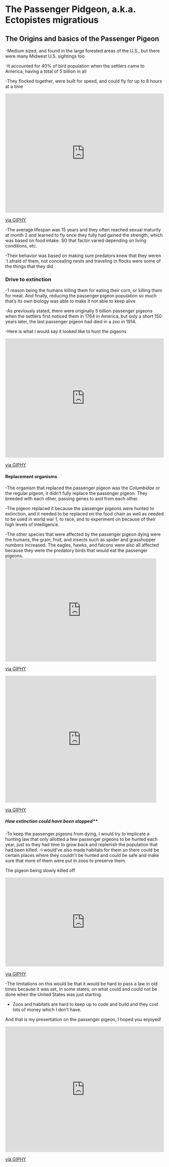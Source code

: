 # The Passenger Pidgeon, a.k.a. Ectopistes migratious

## The Origins and basics of the Passenger Pigeon

-Medium sized, and found in the large forested areas of the U.S., but there were many Midwest U.S. sightings too

-It accounted for 40% of bird population when the settlers came to America, having a total of 5 billion in all

-They flocked together, were built for speed, and could fly for up to 8 hours at a time

<div style="width:100%;height:0;padding-bottom:75%;position:relative;"><iframe src="https://giphy.com/embed/In9EOOJP44SK4" width="100%" height="100%" style="position:absolute" frameBorder="0" class="giphy-embed" allowFullScreen></iframe></div><p><a href="https://giphy.com/stickers/income-inequality-In9EOOJP44SK4">via GIPHY</a></p>

-The average lifespan was 15 years and they often reached sexual maturity at month 2 and learned to fly once they fully had gained the strength, which was based on food intake. SO that factor varied depending on living conditions, etc.

-Their behavior was based on making sure predators knew that they weren´t afraid of them, not concealing nests and traveling in flocks were some of the things that they did

### Drive to extinction

-1 reason being the humans killing them for eating their corn, or killing them for meat. And finally, reducing the passenger pigeon population so much that’s its own biology was able to make it not able to keep alive 

-As previously stated, there were originally 5 billion passenger pigeons when the settlers first noticed them in 1764 in America, but only a short 150 years later, the last passenger pigeon had died in a zoo in 1914.

-Here is what i would say it looked like to hunt the pigeons

<div style="width:100%;height:0;padding-bottom:75%;position:relative;"><iframe src="https://giphy.com/embed/Pqba2HJOos1sk" width="100%" height="100%" style="position:absolute" frameBorder="0" class="giphy-embed" allowFullScreen></iframe></div><p><a href="https://giphy.com/gifs/Pqba2HJOos1sk">via GIPHY</a></p>

#### Replacement organisms

-The organism that replaced the passenger pigeon was the _Columbidae_ or the regular pigeon, it didn’t fully replace the passenger pigeon. They breeded with each other, passing genes to and from each other.

-The pigeon replaced it because the passenger pigeons were hunted to extinction, and it needed to be replaced on the food chain as well as needed to be used in world war 1, to race, and to experiment on because of their high levels of intelligence.

-The other species that were affected by the passenger pigeon dying were the humans, the grain, fruit, and insects such as spider and grasshopper numbers increased. The eagles, hawks, and falcons were also all affected because they were the predatory birds that would eat the passenger pigeons. <iframe src="https://giphy.com/embed/oEJsdbNfCYr0Q" width="480" height="327" frameBorder="0" class="giphy-embed" allowFullScreen></iframe><p><a href="https://giphy.com/stickers/hawks-oEJsdbNfCYr0Q">via GIPHY</a></p> <iframe src="https://giphy.com/embed/8thnhsThb58Mo" width="480" height="402" frameBorder="0" class="giphy-embed" allowFullScreen></iframe><p><a href="https://giphy.com/stickers/pictures-free-animatedanimatedappleimage0020-8thnhsThb58Mo">via GIPHY</a></p>

##### How extinction could have been stopped**

-To keep the passenger pigeons from dying, I would try to implicate a hunting law that only allotted a few passenger pigeons to be hunted each year, just so they had time to grow back and replenish the population that had been killed.
-I would’ve also made habitats for them so there could be certain places where they couldn’t be hunted and could be safe and make sure that more of them were put in zoos to preserve them. 

The pigeon being slowly killed off <div style="width:100%;height:0;padding-bottom:56%;position:relative;"><iframe src="https://giphy.com/embed/12DLBuhDtQCBIk" width="100%" height="100%" style="position:absolute" frameBorder="0" class="giphy-embed" allowFullScreen></iframe></div><p><a href="https://giphy.com/gifs/pigeon-12DLBuhDtQCBIk">via GIPHY</a></p>

-The limitations on this would be that it would be hard to pass a law in old times because it was set, in some states, on what could and could not be done when the United States was just starting. 
- Zoos and habitats are hard to keep up to code and build and they cost lots of money which I don’t have.

And that is my presentation on the passenger pigeon, I hoped you enjoyed!

<div style="width:100%;height:0;padding-bottom:79%;position:relative;"><iframe src="https://giphy.com/embed/97Woj7vFi2iiI" width="100%" height="100%" style="position:absolute" frameBorder="0" class="giphy-embed" allowFullScreen></iframe></div><p><a href="https://giphy.com/gifs/90s-french-animtion-97Woj7vFi2iiI">via GIPHY</a></p>

